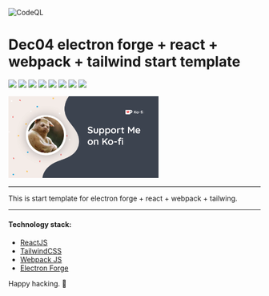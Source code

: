 ![CodeQL](https://github.com/dec04/my-portfolio/workflows/CodeQL/badge.svg)

# Dec04 electron forge + react + webpack + tailwind start template

![](https://img.shields.io/github/checks-status/dec04/electron-forge-react-tailwind-base-template/master?style=for-the-badge)
![](https://img.shields.io/github/package-json/v/dec04/electron-forge-react-tailwind-base-template?style=for-the-badge)
![](https://img.shields.io/github/languages/count/dec04/electron-forge-react-tailwind-base-template?style=for-the-badge)
![](https://img.shields.io/github/languages/top/dec04/electron-forge-react-tailwind-base-template?style=for-the-badge)
![](https://img.shields.io/github/commit-activity/y/dec04/electron-forge-react-tailwind-base-template?style=for-the-badge)
![](https://img.shields.io/github/last-commit/dec04/electron-forge-react-tailwind-base-template?style=for-the-badge)
![](https://img.shields.io/github/languages/code-size/dec04/electron-forge-react-tailwind-base-template?style=for-the-badge)
![](https://img.shields.io/github/issues/dec04/electron-forge-react-tailwind-base-template?style=for-the-badge)

<a href="https://ko-fi.com/dmediadecoy"><img src="https://raw.githubusercontent.com/dec04/my-portfolio/master/exampleImgs/ko-fi.png" width="300"></a>
<hr>

This is start template for electron forge + react + webpack + tailwing. 
<hr>

<!--START_SECTION:activity-->
<!--END_SECTION:activity-->

#### Technology stack:

  - [ReactJS](https://reactjs.org/)
  - [TailwindCSS](https://tailwindcss.com/)
  - [Webpack JS](https://webpack.js.org/)
  - [Electron Forge](https://www.electronforge.io/)

Happy hacking. :heart_decoration:


